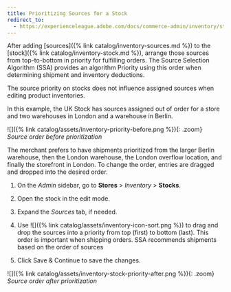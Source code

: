 ```yaml
---
title: Prioritizing Sources for a Stock
redirect_to:
  - https://experienceleague.adobe.com/docs/commerce-admin/inventory/stocks/stocks-prioritize-sources.html
---
```


After adding [sources]({% link catalog/inventory-sources.md %}) to the [stock]({% link catalog/inventory-stock.md %}), arrange those sources from top-to-bottom in priority for fulfilling orders. The Source Selection Algorithm (SSA) provides an algorithm Priority using this order when determining shipment and inventory deductions.

The source priority on stocks does not influence assigned sources when editing product inventories.

In this example, the UK Stock has sources assigned out of order for a store and two warehouses in London and a warehouse in Berlin.

![]({% link catalog/assets/inventory-priority-before.png %}){: .zoom}
_Source order before prioritization_

The merchant prefers to have shipments prioritized from the larger Berlin warehouse, then the London warehouse, the London overflow location, and finally the storefront in London. To change the order, entries are dragged and dropped into the desired order.

1. On the _Admin_ sidebar, go to **Stores** > _Inventory_ > **Stocks**.

1. Open the stock in the edit mode.

1. Expand the _Sources_ tab, if needed.

1. Use ![]({% link catalog/assets/inventory-icon-sort.png %}) to drag and drop the sources into a priority from top (first) to bottom (last). This order is important when shipping orders. SSA recommends shipments based on the order of sources

1. Click <span class="btn">Save & Continue</span> to save the changes.

![]({% link catalog/assets/inventory-stock-priority-after.png %}){: .zoom}
_Source order after prioritization_
